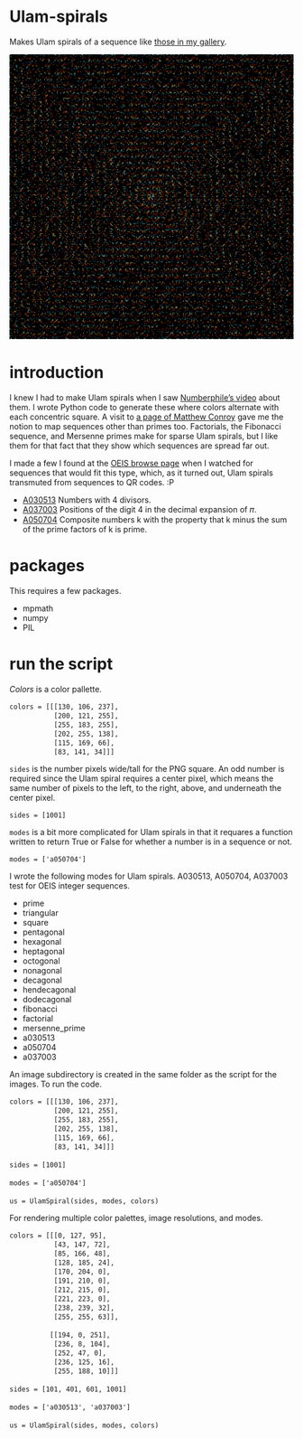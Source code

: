# Ulam-spirals
Makes Ulam spirals of a sequence like [those in my gallery](https://nate.mrvichin.com/ulam-spirals/).

![sample](/sample.png)

# introduction
I knew I had to make Ulam spirals when I saw [Numberphile’s video](https://www.youtube.com/watch?v=iFuR97YcSLM) about them. I wrote Python code to generate these where colors alternate with each concentric square. A visit to [a page of Matthew Conroy](https://www.madandmoonly.com/doctormatt/mathematics/ulamSpirals/ulamSpirals.htm) gave me the notion to map sequences other than primes too. Factorials, the Fibonacci sequence, and Mersenne primes make for sparse Ulam spirals, but I like them for that fact that they show which sequences are spread far out.

I made a few I found at the [OEIS browse page](https://oeis.org/Sbrowse.html) when I watched for sequences that would fit this type, which, as it turned out, Ulam spirals transmuted from sequences to QR codes. :P

* [A030513](https://oeis.org/A030513) Numbers with 4 divisors.
* [A037003](https://oeis.org/A037003) Positions of the digit 4 in the decimal expansion of 𝜋.
* [A050704](https://oeis.org/A050704) Composite numbers k with the property that k minus the sum of the prime factors of k is prime.

# packages
This requires a few packages.
* mpmath
* numpy
* PIL

# run the script
_Colors_ is a color pallette.

```
colors = [[[130, 106, 237],
           [200, 121, 255],
           [255, 183, 255],
           [202, 255, 138],
           [115, 169, 66],
           [83, 141, 34]]]
```

`sides` is the number pixels wide/tall for the PNG square. An odd number is required since the Ulam spiral requires a center pixel, which means the same number of pixels to the left, to the right, above, and underneath the center pixel.

```
sides = [1001]
```

`modes` is a bit more complicated for Ulam spirals in that it requares a function written to return True or False for whether a number is in a sequence or not.

```
modes = ['a050704']
```

I wrote the following modes for Ulam spirals. A030513, A050704, A037003 test for OEIS integer sequences.
* prime
* triangular
* square
* pentagonal
* hexagonal
* heptagonal
* octogonal
* nonagonal
* decagonal
* hendecagonal
* dodecagonal
* fibonacci
* factorial
* mersenne_prime
* a030513
* a050704
* a037003


An image subdirectory is created in the same folder as the script for the images. To run the code.

```
colors = [[[130, 106, 237],
           [200, 121, 255],
           [255, 183, 255],
           [202, 255, 138],
           [115, 169, 66],
           [83, 141, 34]]]

sides = [1001]

modes = ['a050704']

us = UlamSpiral(sides, modes, colors)
```

For rendering multiple color palettes, image resolutions, and modes.

```
colors = [[[0, 127, 95],
           [43, 147, 72],
           [85, 166, 48],
           [128, 185, 24],
           [170, 204, 0],
           [191, 210, 0],
           [212, 215, 0],
           [221, 223, 0],
           [238, 239, 32],
           [255, 255, 63]],

          [[194, 0, 251],
           [236, 8, 104],
           [252, 47, 0],
           [236, 125, 16],
           [255, 188, 10]]]

sides = [101, 401, 601, 1001]

modes = ['a030513', 'a037003']

us = UlamSpiral(sides, modes, colors)
```
